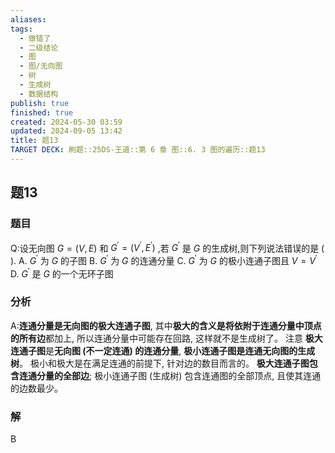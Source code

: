 ```yaml
---
aliases: 
tags:
  - 做错了
  - 二级结论
  - 图
  - 图/无向图
  - 树
  - 生成树
  - 数据结构
publish: true
finished: true
created: 2024-05-30 03:59
updated: 2024-09-05 13:42
title: 题13
TARGET DECK: 刷题::25DS-王道::第 6 章 图::6. 3 图的遍历::题13
---
```

## 题13
### 题目
Q:设无向图 $G = ( {V,E})$ 和 ${G}^{\prime } = ( {{V}^{\prime },{E}^{\prime }})$ ,若 ${G}^{\prime }$ 是 $G$ 的生成树,则下列说法错误的是 ( ).
A. ${G}^{\prime }$ 为 $G$ 的子图 
B. ${G}^{\prime }$ 为 $G$ 的连通分量
C. ${G}^{\prime }$ 为 $G$ 的极小连通子图且 $V = {V}^{\prime }$ 
D. ${G}^{\prime }$ 是 $G$ 的一个无环子图
### 分析
A:**连通分量是无向图的极大连通子图**, 其中**极大的含义是将依附于连通分量中顶点的所有边**都加上, 所以连通分量中可能存在回路, 这样就不是生成树了。 
注意
**极大连通子图**是**无向图 (不一定连通) 的连通分量**, **极小连通子图是连通无向图的生成树**。
极小和极大是在满足连通的前提下, 针对边的数目而言的。
**极大连通子图包含连通分量的全部边**; 极小连通子图 (生成树) 包含连通图的全部顶点, 且使其连通的边数最少。
### 解
B

